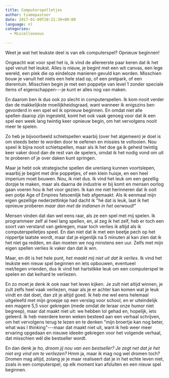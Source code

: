 ```yaml
---
title: Computerspelletjes
author: tiamopastoor
date: 2017-01-09T20:21:39+00:00
language: nl
categories:
  - Miscellaneous

---
```

Weet je wat het leukste deel is van elk computerspel? Opnieuw beginnen!

Ongeacht wat voor spel het is, ik vind de allereerste paar keren dat ik het spel veruit het leukst. Alles is nieuw, je begint met een wit canvas, een lege wereld, een plek die op eindeloze manieren gevuld kan worden. Misschien bouw je vanuit het niets een hele stad op, of een pretpark, of een dierentuin. Misschien begin je met een poppetje van level 1 zonder speciale items of eigenschappen---je kunt er alles nog van maken.

En daarom ben ik dus ook zo slecht in computerspellen. Ik kom nooit verder dan de makkelijkste moeilijkheidsgraad, want wanneer ik enigszins ben gevorderd in een spel wil ik opnieuw beginnen. En omdat niet alle spellen daarop zijn ingesteld, komt het ook vaak genoeg voor dat ik een spel een week lang twintig keer opnieuw begin, om het vervolgens nooit meer te spelen.<!--more-->

Zo heb je bijvoorbeeld schietspellen waarbij (over het algemeen) je doel is om steeds beter te worden door te oefenen en missies te voltooien. Nou speel ik bijna nooit schietspellen, maar als ik het doe ga ik geheid twintig keer vaker dood dan de rest van de spelers, omdat ik het nodig vond om uit te proberen of je over daken kunt springen.

Maar je hebt ook strategische spellen die urenlang kunnen voortslepen, waarbij je begint met drie poppetjes, of een klein huisje, en een heel imperium moet bouwen. Nou, ik niet dus. Ik vind het leuk om een gezellig dorpje te maken, maar als daarna de industrie er bij komt en mensen oorlog gaan voeren hou ik het voor gezien. Ik kan me niet herinneren dat ik ooit een potje Age of Empires fatsoenlijk heb afgemaakt. Als ik eenmaal mijn eigen gezellige nederzettinkje had dacht ik "hé dat is leuk, laat ik het opnieuw proberen _maar dan met de indianen in het oerwoud!_"

Mensen vinden dat dan wel eens raar, als ze een spel met mij spelen. Ik programmeer zelf al heel lang spellen, en, al zeg ik het zelf, heb er toch een soort van verstand van gekregen, maar toch verlies ik altijd als ik computerspelletjes speel. En dan niet dat ik met een beetje pech op het nippertje laatste wordt, maar dat je eigenlijk na 5 minuten al kan zien dat ik het niet ga redden, en dan moeten we nog minstens een uur. Zelfs met mijn eigen spellen verlies ik vaker dan dat ik win.

Maar, en dit is het hele punt, _het maakt mij niet uit dat ik verlies_. Ik vind het leukste een nieuw spel beginnen en iets opbouwen, eventueel met/tegen vrienden, dus ik vind het hartstikke leuk om een computerspel te spelen en dat keihard te verliezen.

En zo moet je denk ik ook naar het leven kijken. Je zult niet altijd winnen, je zult zelfs heel vaak verliezen, maar als je er achter kan komen wat je leuk vindt en dat doet, dan zit je altijd goed. Ik heb me wel eens helemaal uitgeleefd met mijn groepje op een verslag voor school, en er uiteindelijk een magere 5,5 voor gekregen (mede omdat de leraar onze humor niet begreep), maar dat maakt niet uit: we hebben lol gehad en, hopelijk, iets geleerd. Ik heb meerdere keren weken besteed aan een verhaal schrijven, om het vervolgens terug te lezen en te denken "mijn broertje kan nog beter, what was I thinking"---maar dat maakt niet uit, want ik heb weer meer ervaring opgedaan en nieuwe ideeën gekregen voor het volgende verhaal, dat misschien wél die bestseller wordt.

En dan denk je _ho, droom jij nou van een bestseller? Je zegt net dat je het niet erg vind om te verliezen?_ Hmm ja, maar ik mag nog wel dromen toch? Dromen mag altijd, zolang je je maar realiseert dat je in het echte leven niet, zoals in een computerspel, op elk moment kan afsluiten en een nieuw spel beginnen.